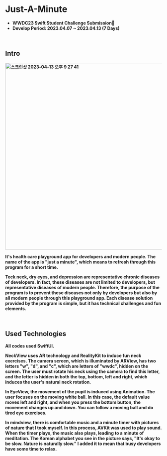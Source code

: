 # Just-A-Minute
* <b> WWDC23 Swift Student Challenge Submission🍎 </b>
* <b> Develop Period: 2023.04.07 ~ 2023.04.13 (7 Days)

<br>

## Intro
<img width="600" alt="스크린샷 2023-04-13 오후 9 27 41" src="https://user-images.githubusercontent.com/69389288/231758075-ab70936e-fe35-4cb8-9604-40c1c0ee3df3.png">

It's health care playground app for developers and modern people. The name of the app is "just a minute", which means to refresh through this program for a short time.

Teck neck, dry eyes, and depression are representative chronic diseases of developers. In fact, these diseases are not limited to developers, but representative diseases of modern people. Therefore, the purpose of the program is to prevent these diseases not only by developers but also by all modern people through this playground app. Each disease solution provided by the program is simple, but it has technical challenges and fun elements.

<br>

## Used Technologies
All codes used SwiftUI.  

NeckView uses AR technology and RealityKit to induce fun neck exercises. The camera screen, which is illuminated by ARView, has two letters "w", "d", and "c", which are letters of "wwdc", hidden on the screen. The user must rotate his neck using the camera to find this letter, and the letter is hidden in both the top, bottom, left and right, which induces the user's natural neck rotation.

In EyeView, the movement of the pupil is induced using Animation. The user focuses on the moving white ball. In this case, the default value moves left and right, and when you press the bottom button, the movement changes up and down. You can follow a moving ball and do tired eye exercises.

In mindview, there is comfortable music and a minute timer with pictures of nature that I took myself. In this process, AVKit was used to play sound. When the timer plays, the music also plays, leading to a minute of meditation.
The Korean alphabet you see in the picture says, "It's okay to be slow. Nature is naturally slow." I added it to mean that busy developers have some time to relax.
